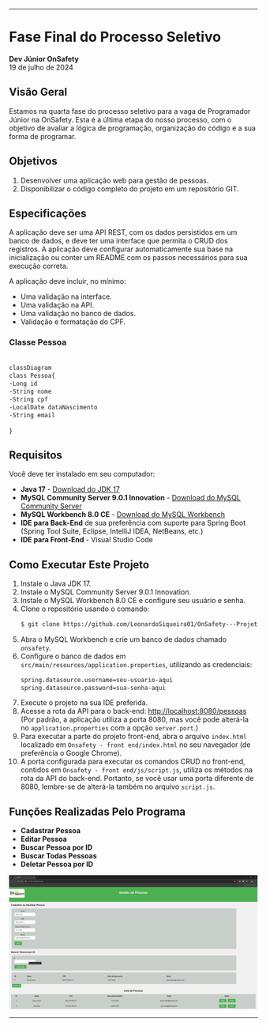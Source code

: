 
---

# Fase Final do Processo Seletivo
**Dev Júnior OnSafety**  
19 de julho de 2024

## Visão Geral
Estamos na quarta fase do processo seletivo para a vaga de Programador Júnior na OnSafety. Esta é a última etapa do nosso processo, com o objetivo de avaliar a lógica de programação, organização do código e a sua forma de programar.

## Objetivos
1. Desenvolver uma aplicação web para gestão de pessoas.
2. Disponibilizar o código completo do projeto em um repositório GIT.

## Especificações
A aplicação deve ser uma API REST, com os dados persistidos em um banco de dados, e deve ter uma interface que permita o CRUD dos registros. A aplicação deve configurar automaticamente sua base na inicialização ou conter um README com os passos necessários para sua execução correta.

A aplicação deve incluir, no mínimo:
- Uma validação na interface.
- Uma validação na API.
- Uma validação no banco de dados.
- Validação e formatação do CPF.

### Classe Pessoa

 ```mermaid

classDiagram
class Pessoa{
-Long id
-String nome
-String cpf
-LocalDate dataNascimento
-String email

}

```
## Requisitos
Você deve ter instalado em seu computador:
- **Java 17** - [Download do JDK 17](https://www.oracle.com/br/java/technologies/downloads/#jdk17)
- **MySQL Community Server 9.0.1 Innovation** - [Download do MySQL Community Server](https://dev.mysql.com/downloads/mysql/)
- **MySQL Workbench 8.0 CE** - [Download do MySQL Workbench](https://dev.mysql.com/downloads/workbench/)
- **IDE para Back-End** de sua preferência com suporte para Spring Boot (Spring Tool Suite, Eclipse, IntelliJ IDEA, NetBeans, etc.)
- **IDE para Front-End** - Visual Studio Code

## Como Executar Este Projeto
1. Instale o Java JDK 17.
2. Instale o MySQL Community Server 9.0.1 Innovation.
3. Instale o MySQL Workbench 8.0 CE e configure seu usuário e senha.
4. Clone o repositório usando o comando:
    ```bash
    $ git clone https://github.com/LeonardoSiqueira01/OnSafety---Projeto.git
    ```
5. Abra o MySQL Workbench e crie um banco de dados chamado `onsafety`.
6. Configure o banco de dados em `src/main/resources/application.properties`, utilizando as credenciais:
   ```properties
   spring.datasource.username=seu-usuario-aqui
   spring.datasource.password=sua-senha-aqui
   ```
7. Execute o projeto na sua IDE preferida.
8. Acesse a rota da API para o back-end: [http://localhost:8080/pessoas](http://localhost:8080/pessoas)  
   (Por padrão, a aplicação utiliza a porta 8080, mas você pode alterá-la no `application.properties` com a opção `server.port`.)
9. Para executar a parte do projeto front-end, abra o arquivo `index.html` localizado em `Onsafety - front end/index.html` no seu navegador (de preferência o Google Chrome).
10. A porta configurada para executar os comandos CRUD no front-end, contidos em `Onsafety - front end/js/script.js`, utiliza os métodos na rota da API do back-end. Portanto, se você usar uma porta diferente de 8080, lembre-se de alterá-la também no arquivo `script.js`.

## Funções Realizadas Pelo Programa
- **Cadastrar Pessoa**
- **Editar Pessoa**
- **Buscar Pessoa por ID**
- **Buscar Todas Pessoas**
- **Deletar Pessoa por ID**

![Imagem do Front-End](Front-end.png)

---
